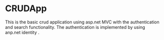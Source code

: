 # CRUDApp

This is the basic crud application using asp.net MVC with the authentication and search functionality.
The authentication is implemented by using anp.net identity .
